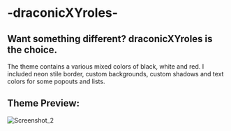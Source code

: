 # -draconicXYroles-
## Want something different? draconicXYroles is the choice.

  The theme contains a various mixed colors of black, white and red. I included neon stile border, custom backgrounds, custom shadows and text colors for some popouts and lists. 

## Theme Preview:
![Screenshot_2](https://user-images.githubusercontent.com/83606237/160760477-ff700278-d53a-4049-b5e7-53b4fa0d07c4.png)
